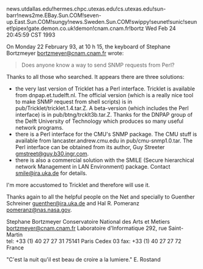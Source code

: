 news.utdallas.edu!hermes.chpc.utexas.edu!cs.utexas.edu!sun-barr!news2me.EBay.Sun.COM!seven-up.East.Sun.COM!sungy!news.Sweden.Sun.COM!swippy!seunet!sunic!seunet!pipex!gate.demon.co.uk!demon!cnam.cnam.fr!bortz Wed Feb 24 20:45:59 CST 1993

On Monday 22 February 93, at 10 h 15, the keyboard of Stephane
Bortzmeyer <bortzmeyer@cnam.cnam.fr> wrote:

> Does anyone know a way to send SNMP requests from Perl?

Thanks to all those who searched. It appears there are three solutions:

- the very last version of Tricklet has a Perl interface. Tricklet is available from dnpap.et.tudelft.nl. The official version (which is a really nice tool to make SNMP request from shell scripts) is in pub/Tricklet/tricklet.1.4.tar.Z. A beta-version (which includes the Perl interface) is in pub/btng/trcklt3b.tar.Z. Thanks for the DNPAP group of the Delft University of Technology which produces so many useful network programs.
- there is a Perl interface for the CMU's SNMP package. The CMU stuff is 
available from lancaster.andrew.cmu.edu in pub/cmu-snmp1.0.tar. The Perl 
interface can be obtained from its author, Guy Streeter <gmstreet@guy.b30.ingr.com>.
- there is also a commercial solution with the SMILE (Secure hierarchical network Management in LAN Environment) package. Contact <smile@ira.uka.de> for details.

I'm more accustomed to Tricklet and therefore will use it.

Thanks again to all the helpful people on the Net and specially to Guenther Schreiner <guenther@ira.uka.de> and Hal R. Pomeranz <pomeranz@nas.nasa.gov>.

Stephane Bortzmeyer           Conservatoire National des Arts et Metiers
bortzmeyer@cnam.cnam.fr       Laboratoire d'Informatique
                              292, rue Saint-Martin			
tel: +33 (1) 40 27 27 31      75141 Paris Cedex 03
fax: +33 (1) 40 27 27 72      France	

"C'est la nuit qu'il est beau de croire a la lumiere." E. Rostand
